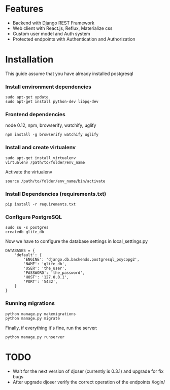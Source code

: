 # Features

* Backend with Django REST Framework
* Web client with React.js, Reflux, Materialize css
* Custom user model and Auth system
* Protected endpoints with Authentication and Authorization

# Installation

This guide assume that you have already installed postgresql

### Install environment dependencies

    sudo apt-get update
    sudo apt-get install python-dev libpq-dev
    
### Frontend dependencies
    
node 0.12, npm, browserify, watchify, uglify

    npm install -g browserify watchify uglify

### Install and create virtualenv

    sudo apt-get install virtualenv
    virtualenv /path/to/folder/env_name

Activate the virtualenv

	source /path/to/folder/env_name/bin/activate

### Install Dependencies (requirements.txt)

	pip install -r requirements.txt

### Configure PostgreSQL

	sudo su -s postgres
	createdb glife_db

Now we have to configure the database settings in local_settings.py

	DATABASES = {
	    'default': {
	        'ENGINE': 'django.db.backends.postgresql_psycopg2',
	        'NAME': 'glife_db',
	        'USER': 'the_user',
	        'PASSWORD': 'the_password',
	        'HOST': '127.0.0.1',
	        'PORT': '5432',
	    }
	}

### Running migrations

	python manage.py makemigrations
	python manage.py migrate

Finally, if everything it's fine, run the server:

	python manage.py runserver

# TODO

* Wait for the next version of djoser (currently is 0.3.1) and upgrade for fix bugs
* After upgrade djoser verify the correct operation of the endpoints /login/
